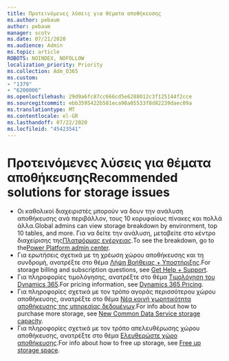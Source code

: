 ```yaml
---
title: Προτεινόμενες λύσεις για θέματα αποθήκευσης
ms.author: pebaum
author: pebaum
manager: scotv
ms.date: 07/21/2020
ms.audience: Admin
ms.topic: article
ROBOTS: NOINDEX, NOFOLLOW
localization_priority: Priority
ms.collection: Adm_O365
ms.custom:
- "1379"
- "6200006"
ms.openlocfilehash: 29d9a6fc87cc666cd5e6288012c3f125144f2cce
ms.sourcegitcommit: ebb3595422b581eca98a05533f8d82239daec09a
ms.translationtype: MT
ms.contentlocale: el-GR
ms.lasthandoff: 07/22/2020
ms.locfileid: "45423541"
---
```

# <a name="recommended-solutions-for-storage-issues"></a><span data-ttu-id="9377b-102">Προτεινόμενες λύσεις για θέματα αποθήκευσης</span><span class="sxs-lookup"><span data-stu-id="9377b-102">Recommended solutions for storage issues</span></span>

- <span data-ttu-id="9377b-103">Οι καθολικοί διαχειριστές μπορούν να δουν την ανάλυση αποθήκευσης ανά περιβάλλον, τους 10 κορυφαίους πίνακες και πολλά άλλα.</span><span class="sxs-lookup"><span data-stu-id="9377b-103">Global admins can view storage breakdown by environment, top 10 tables, and more.</span></span> <span data-ttu-id="9377b-104">Για να δείτε την ανάλυση, μεταβείτε στο κέντρο διαχείρισης της[Πλατφόρμας ενέργειας](https://admin.powerplatform.microsoft.com/analytics/d365ce).</span><span class="sxs-lookup"><span data-stu-id="9377b-104">To see the breakdown, go to the[Power Platform admin center](https://admin.powerplatform.microsoft.com/analytics/d365ce).</span></span> 
- <span data-ttu-id="9377b-105">Για ερωτήσεις σχετικά με τη χρέωση χώρου αποθήκευσης και τη συνδρομή, ανατρέξτε στο θέμα [Λήψη Βοήθειας + Υποστήριξης](https://docs.microsoft.com/dynamics365/customer-engagement/admin/contact-information-microsoft-dynamics-365-online-billing-support).</span><span class="sxs-lookup"><span data-stu-id="9377b-105">For storage billing and subscription questions, see [Get Help + Support](https://docs.microsoft.com/dynamics365/customer-engagement/admin/contact-information-microsoft-dynamics-365-online-billing-support).</span></span>
- <span data-ttu-id="9377b-106">Για πληροφορίες τιμολόγησης, ανατρέξτε στο θέμα [Τιμολόγηση του Dynamics 365](https://dynamics.microsoft.com/pricing/).</span><span class="sxs-lookup"><span data-stu-id="9377b-106">For pricing information, see [Dynamics 365 Pricing](https://dynamics.microsoft.com/pricing/).</span></span>
- <span data-ttu-id="9377b-107">Για πληροφορίες σχετικά με τον τρόπο αγοράς περισσότερου χώρου αποθήκευσης, ανατρέξτε στο θέμα [Νέα κοινή χωρητικότητα αποθήκευσης της υπηρεσίας δεδομένων](https://go.microsoft.com/fwlink/p/?linkid=2010782).</span><span class="sxs-lookup"><span data-stu-id="9377b-107">For info about how to purchase more storage, see [New Common Data Service storage capacity](https://go.microsoft.com/fwlink/p/?linkid=2010782).</span></span>
- <span data-ttu-id="9377b-108">Για πληροφορίες σχετικά με τον τρόπο απελευθέρωσης χώρου αποθήκευσης, ανατρέξτε στο θέμα [Ελευθερώστε χώρο αποθήκευσης](https://go.microsoft.com/fwlink/p/?linkid=2011105).</span><span class="sxs-lookup"><span data-stu-id="9377b-108">For info about how to free up storage, see [Free up storage space](https://go.microsoft.com/fwlink/p/?linkid=2011105).</span></span>